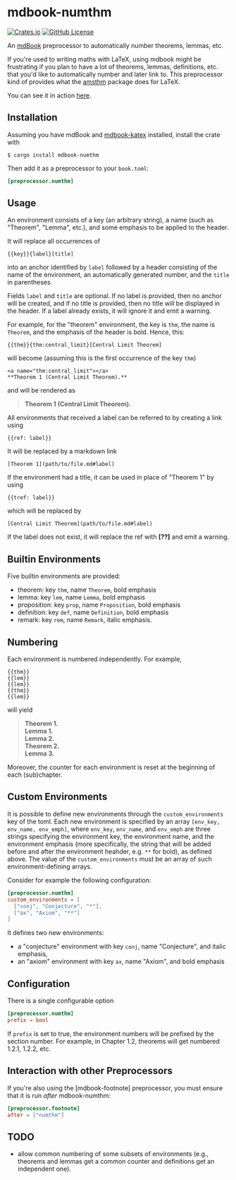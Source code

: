 # mdbook-numthm

[![Crates.io](https://img.shields.io/crates/v/mdbook-numthm)](https://crates.io/crates/mdbook-numthm)
[![GitHub License](https://img.shields.io/github/license/yannickseurin/mdbook-numthm)](https://github.com/yannickseurin/mdbook-numthm/blob/main/LICENSE)

An [mdBook](https://github.com/rust-lang/mdBook) preprocessor to automatically number theorems, lemmas, etc.

If you're used to writing maths with LaTeX, using mdbook might be frustrating if you plan to have a lot of theorems, lemmas, definitions, etc. that you'd like to automatically number and later link to. This preprocessor kind of provides what the [amsthm](https://www.ctan.org/pkg/amsthm) package does for LaTeX.

You can see it in action [here](https://github.com/yannickseurin/crypto-book).

## Installation

Assuming you have mdBook and [mdbook-katex](https://github.com/lzanini/mdbook-katex) installed, install the crate with

```console
$ cargo install mdbook-numthm
```

Then add it as a preprocessor to your `book.toml`:

```toml
[preprocessor.numthm]
```

## Usage

An environment consists of a key (an arbitrary string), a name (such as "Theorem", "Lemma", etc.), and some emphasis to be applied to the header.

It will replace all occurrences of

```text
{{key}}{label}[title]
```

into an anchor identified by `label` followed by a header consisting of the name of the environment, an automatically generated number, and the `title` in parentheses.

Fields `label` and `title` are optional.
If no label is provided, then no anchor will be created, and if no title is provided, then no title will be displayed in the header.
If a label already exists, it will ignore it and emit a warning.

For example, for the "theorem" environment, the key is `thm`, the name is `Theorem`, and the emphasis of the header is bold.
Hence, this:

```text
{{thm}}{thm:central_limit}[Central Limit Theorem]
```

will become (assuming this is the first occurrence of the key `thm`)

```text
<a name="thm:central_limit"></a>
**Theorem 1 (Central Limit Theorem).**
```

and will be rendered as

> **Theorem 1 (Central Limit Theorem).**

All environments that received a label can be referred to by creating a link using

```text
{{ref: label}}
```

It will be replaced by a markdown link

```text
[Theorem 1](path/to/file.md#label)
```

If the environment had a title, it can be used in place of "Theorem 1" by using

```text
{{tref: label}}
```

which will be replaced by

```text
[Central Limit Theorem](path/to/file.md#label)
```

If the label does not exist, it will replace the ref with **[??]** and emit a warning.

## Builtin Environments

Five builtin environments are provided:

- theorem: key `thm`, name `Theorem`, bold emphasis
- lemma: key `lem`, name `Lemma`, bold emphasis
- proposition: key `prop`, name `Proposition`, bold emphasis
- definition: key `def`, name `Definition`, bold emphasis
- remark: key `rem`, name `Remark`, italic emphasis.

## Numbering

Each environment is numbered independently.
For example,

```text
{{thm}}
{{lem}}
{{lem}}
{{thm}}
{{lem}}
```

will yield

> **Theorem 1.**  
> **Lemma 1.**  
> **Lemma 2.**  
> **Theorem 2.**  
> **Lemma 3.**

Moreover, the counter for each environment is reset at the beginning of each (sub)chapter.

## Custom Environments

It is possible to define new environments through the `custom_environments` key of the toml.
Each new environment is specified by an array `[env_key, env_name, env_emph]`, where `env_key`, `env_name`, and `env_emph` are three strings specifying the environment key, the environment name, and the environment emphasis (more specifically, the string that will be added before and after the environment heahder, e.g. `**` for bold), as defined above.
The value of the `custom_environments` must be an array of such environment-defining arrays.

Consider for example the following configuration:

```toml
[preprocessor.numthm]
custom_environments = [
  ["conj", "Conjecture", "*"],
  ["ax", "Axiom", "**"]
]
```

It defines two new environments:

- a "conjecture" environment with key `conj`, name "Conjecture", and italic emphasis,
- an "axiom" environment with key `ax`, name "Axiom", and bold emphasis 

## Configuration

There is a single configurable option

```toml
[preprocessor.numthm]
prefix = bool
```

If `prefix` is set to true, the environment numbers will be prefixed by the section number.
For example, in Chapter 1.2, theorems will get numbered 1.2.1, 1.2.2, etc.

## Interaction with other Preprocessors

If you're also using the [mdbook-footnote] preprocessor, you must ensure that it is run *after* mdbook-numthm:

```toml
[preprocessor.footnote]
after = ["numthm"]
```

## TODO

- allow common numbering of some subsets of environments (e.g., theorems and lemmas get a common counter and definitions get an independent one).
